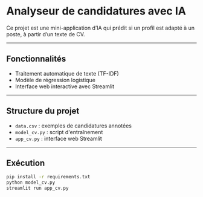 # Analyseur de candidatures avec IA

Ce projet est une mini-application d’IA qui prédit si un profil est adapté à un poste, à partir d’un texte de CV.

---

##  Fonctionnalités

- Traitement automatique de texte (TF-IDF)
- Modèle de régression logistique
- Interface web interactive avec Streamlit

---

##  Structure du projet

- `data.csv` : exemples de candidatures annotées
- `model_cv.py` : script d'entraînement
- `app_cv.py` : interface web Streamlit

---

##  Exécution

```bash
pip install -r requirements.txt
python model_cv.py
streamlit run app_cv.py
